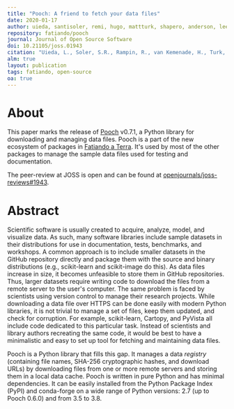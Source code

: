 ```yaml
---
title: "Pooch: A friend to fetch your data files"
date: 2020-01-17
author: uieda, santisoler, remi, hugo, mattturk, shapero, anderson, leeman
repository: fatiando/pooch
journal: Journal of Open Source Software
doi: 10.21105/joss.01943
citation: "Uieda, L., Soler, S.R., Rampin, R., van Kemenade, H., Turk, M., Shapero, D., Banihirwe, A., and Leeman, J. (2020). Pooch: A friend to fetch your data files. Journal of Open Source Software, 5(45), 1943. doi:10.21105/joss.01943"
alm: true
layout: publication
tags: fatiando, open-source
oa: true
---
```


# About

This paper marks the release of [Pooch](http://www.fatiando.org/pooch) v0.7.1,
a Python library for downloading and managing data files.
Pooch is a part of the new ecosystem of packages in
[Fatiando a Terra](https://www.fatiando.org).
It's used by most of the other packages to manage the sample data files used
for testing and documentation.

The peer-review at JOSS is open and can be found at
[openjournals/joss-reviews#1943](https://github.com/openjournals/joss-reviews/issues/1943).

# Abstract

Scientific software is usually created to acquire, analyze, model, and
visualize data. As such, many software libraries include sample datasets in
their distributions for use in documentation, tests, benchmarks, and workshops.
A common approach is to include smaller datasets in the GitHub repository
directly and package them with the source and binary distributions (e.g.,
scikit-learn and scikit-image do this). As data files increase in size, it
becomes unfeasible to store them in GitHub repositories. Thus, larger datasets
require writing code to download the files from a remote server to the user's
computer. The same problem is faced by scientists using version control to
manage their research projects. While downloading a data file over HTTPS can be
done easily with modern Python libraries, it is not trivial to manage a set of
files, keep them updated, and check for corruption. For example, scikit-learn,
Cartopy, and PyVista all include code dedicated to this particular task.
Instead of scientists and library authors recreating the same code, it would be
best to have a minimalistic and easy to set up tool for fetching and
maintaining data files.

Pooch is a Python library that fills this gap. It manages a data *registry*
(containing file names, SHA-256 cryptographic hashes, and download URLs) by
downloading files from one or more remote servers and storing them in a local
data cache. Pooch is written in pure Python and has minimal dependencies. It
can be easily installed from the Python Package Index (PyPI) and conda-forge on
a wide range of Python versions: 2.7 (up to Pooch 0.6.0) and from 3.5 to 3.8.
